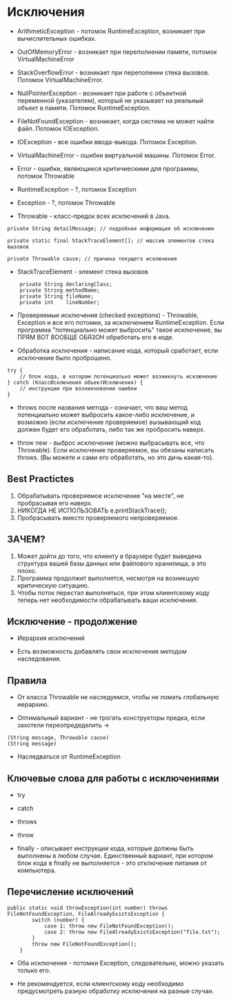 # Исключения

* ArithmeticException - потомок RuntimeException, возникает при вычислительных ошибках.

* OutOfMemoryError - возникает при переполнении памяти, потомок VirtualMachineError

* StackOverflowError - возникает при переполенни стека вызовов. Потомок VirtualMachineError.

* NullPointerException - возникает при работе с объектной переменной (указателем), который не указывает на реальный объект в памяти. Потомок RuntimeException.

* FileNotFoundException - возникает, когда система не может найти файл. Потомок IOException.

* IOException - все ошибки ввода-вывода. Потомок Exception.

* VirtualMachineError - ошибки виртуальной машины. Потомок Error.

* Error - ошибки, являющиеся критичиескими для программы, потомок Throwable

* RuntimeException - ?, потомок Exception

* Exception - ?, потомок Throwable

* Throwable - класс-предок всех исключений в Java.

```
private String detailMessage; // подробная информация об исключении

private static final StackTraceElement[]; // массив элементов стека вызовов

private Throwable cause; // причина текущего исключения
```

* StackTraceElement - элемент стека вызовов

```
	private String declaringClass;
    private String methodName;
    private String fileName;
    private int    lineNumber;
```

* Проверяемые исключения (checked exceptions) - Throwable, Exception и все его потомки, за исключением RuntimeException. Если программа "потенциально может выбросить" такое исключение, вы ПРЯМ ВОТ ВООБЩЕ ОБЯЗОН обработать его в коде.

* Обработка исключения - написание кода, который сработает, если исключение было проброшено.

```
try {
	// блок кода, в котором потенциально может возникнуть исключение
} catch (КлассИсключения объектИсключения) {
	// инструкции при возникновении ошибки
}
```

* throws после названия метода - означает, что ваш метод потенциально может выбросить какое-либо исключение, и возможно (если исключение проверяемое) вызывающий код должен будет его обработать, либо так же пробросить наверх.

* throw new - выброс исключение (можно выбрасывать все, что Throwable). Если исключение проверяемое, вы обязаны написать throws. (Вы можете и сами его обработать, но это дичь какая-то).

## Best Practictes
1. Обрабатывать проверяемое исключение "на месте", не пробрасывая его наверх.
2. НИКОГДА НЕ ИСПОЛЬЗОВАТЬ e.printStackTrace();
3. Пробрасывать вместо проверяемого непроверяемое.

## ЗАЧЕМ?

1. Может дойти до того, что клиенту в браузере будет выведена структура вашей базы данных или файлового хранилища, а это плохо.
2. Программа продолжит выполнятся, несмотря на возникшую критическую ситуацию.
3. Чтобы поток перестал выполняться, при этом клиентскому коду теперь нет необходимости обрабатывать ваши исключения.

## Исключение - продолжение

* Иерархия исключений

* Есть возможность добавлять свои исключения методом наследования.

## Правила

* От класса Throwable не наследуемся, чтобы не ломать глобальную иерархию.

* Оптимальный вариант - не трогать конструкторы предка, если захотели переопредеделить ->

```
(String message, Throwable cause)
(String message)
```

* Наследваться от RuntimeException

## Ключевые слова для работы с исключениями

* try

* catch

* throws

* throw

* finally - описывает инструкции кода, которые должны быть выполнены в любом случае. Единственный вариант, при котором блок кода в finally не выполняется - это отключение питания от компьютера.

## Перечисление исключений

```
public static void throwException(int number) throws FileNotFoundException, FileAlreadyExistsException {
        switch (number) {
            case 1: throw new FileNotFoundException();
            case 2: throw new FileAlreadyExistsException("file.txt");
        }
        throw new FileNotFoundException();
    }
```

* Оба исключения - потомки Exception, следовательно, можно указать только его.

* Не рекомендуется, если клиентскому коду необходимо предусмотреть разную обработку исключения на разные случаи.